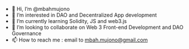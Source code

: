 - 👋 Hi, I’m @mbahmujono
- 👀 I’m interested in DAO and Decentralized App development
- 🌱 I’m currently learning Solidity, JS and web3.js
- 💞️ I’m looking to collaborate on Web 3 Front-end Development and DAO Governance
- 📫 How to reach me : email to mbah.mujono@gmail.com

<!---
mbahmujono/mbahmujono is a ✨ special ✨ repository because its `README.md` (this file) appears on your GitHub profile.
You can click the Preview link to take a look at your changes.
--->
